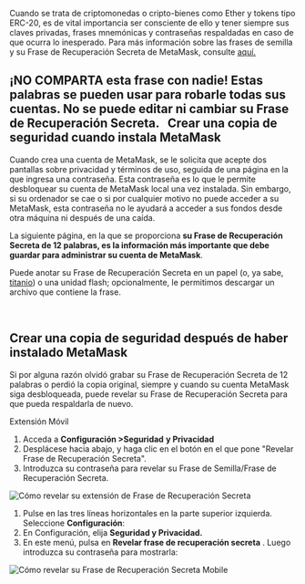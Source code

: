 Cuando se trata de criptomonedas o cripto-bienes como Ether y tokens tipo ERC-20, es de vital importancia ser consciente de ello y tener siempre sus claves privadas, frases mnemónicas y contraseñas respaldadas en caso de que ocurra lo inesperado. Para más información sobre las frases de semilla y su Frase de Recuperación Secreta de MetaMask, consulte [aquí.](https://support.metamask.io/hc/en-us/articles/4404722782107)


**¡NO COMPARTA esta frase con nadie! Estas palabras se pueden usar para robarle todas sus cuentas. No se puede editar ni cambiar su Frase de Recuperación Secreta.**
 
Crear una copia de seguridad cuando instala MetaMask
----------------------------------------------------


Cuando crea una cuenta de MetaMask, se le solicita que acepte dos pantallas sobre privacidad y términos de uso, seguida de una página en la que ingresa una contraseña. Esta contraseña es lo que le permite desbloquear su cuenta de MetaMask local una vez instalada. Sin embargo, si su ordenador se cae o si por cualquier motivo no puede acceder a su MetaMask, esta contraseña no le ayudará a acceder a sus fondos desde otra máquina ni después de una caída.


La siguiente página, en la que se proporciona **su Frase de Recuperación Secreta de 12 palabras, es la información más importante que debe guardar para administrar su cuenta de MetaMask**.


Puede anotar su Frase de Recuperación Secreta en un papel (o, ya sabe, [titanio](https://www.toughgadget.com/bitcoin-crypto-metal-recovery-seed-wallets/)) o una unidad flash; opcionalmente, le permitimos descargar un archivo que contiene la frase.


 


Crear una copia de seguridad después de haber instalado MetaMask
----------------------------------------------------------------


Si por alguna razón olvidó grabar su Frase de Recuperación Secreta de 12 palabras o perdió la copia original, siempre y cuando su cuenta MetaMask siga desbloqueada, puede revelar su Frase de Recuperación Secreta para que pueda respaldarla de nuevo.




Extensión Móvil


1. Acceda a **Configuración >Seguridad** **y Privacidad**
2. Desplácese hacia abajo, y haga clic en el botón en el que pone "Revelar Frase de Recuperación Secreta".
3. Introduzca su contraseña para revelar su Frase de Semilla/Frase de Recuperación Secreta.


![Cómo revelar su extensión de Frase de Recuperación Secreta](https://support.metamask.io/hc/article_attachments/9541233181083)




1. Pulse en las tres líneas horizontales en la parte superior izquierda. Seleccione **Configuración**:
2. En Configuración, elija **Seguridad y Privacidad.**
3. En este menú, pulsa en **Revelar frase de recuperación secreta** . Luego introduzca su contraseña para mostrarla:


![Cómo revelar su Frase de Recuperación Secreta Mobile](https://support.metamask.io/hc/article_attachments/9542309263515)




 

